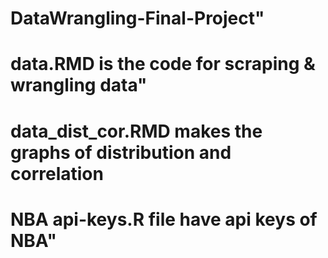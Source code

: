 # DataWrangling-Final-Project"
# data.RMD is the code for scraping & wrangling data" 
# data_dist_cor.RMD makes the graphs of distribution and correlation
# NBA api-keys.R file have api keys of NBA" 
